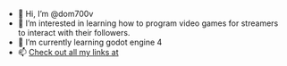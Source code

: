 - 👋 Hi, I’m @dom700v
- 👀 I’m interested in learning how to program video games for streamers to interact with their followers.
- 🌱 I’m currently learning godot engine 4
- 📫 [Check out all my links at](https://linktr.ee/dom700v)

<!---
dom700v/dom700v is a ✨ special ✨ repository because its `README.md` (this file) appears on your GitHub profile.
You can click the Preview link to take a look at your changes.
--->
